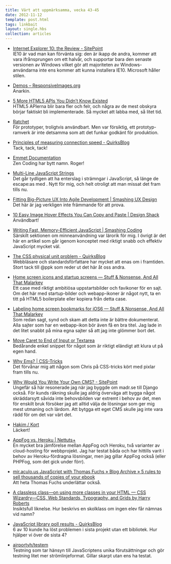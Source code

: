 ```yaml
---
title: Värt att uppmärksamma, vecka 43-45
date: 2012-11-12
template: post.html
tags: linkbait
layout: single.hbs
collection: articles
---
```

* [Internet Explorer 10: the Review - SitePoint](http://www.sitepoint.com/internet-explorer-10-review-ie10/)  
  IE10 är vad man kan förvänta sig: den är ikapp de andra, kommer att vara ifrånsprungen om ett halvår, och supportar bara den senaste versionen av Windows vilket gör att majoriteten av Windows-användarna inte ens kommer att kunna installera IE10. Microsoft håller stilen.

 * [Demos – ResponsiveImages.org](http://demos.responsiveimages.org/)  
  Anarkin.

 * [5 More HTML5 APIs You Didn’t Know Existed](http://davidwalsh.name/more-html5-apis)  
  HTML5 APIerna blir bara fler och felr, och några av de mest obskyra börjar faktiskt bli implementerade. Så mycket att labba med, så litet tid.

 * [Ratchet](http://maker.github.com/ratchet/)  
  För prototyper, troligtvis användbart. Men var försiktig, ett prototyp-ramverk är inte detsamma som att det funkar godkänt för produktion.

 * [Principles of measuring connection speed - QuirksBlog](http://www.quirksmode.org/blog/archives/2012/11/principles_of_m.html)  
  Tack, tack, tack!

 * [Emmet Documentation](http://docs.emmet.io/)  
  Zen Coding har bytt namn. Roger!

 * [Multi-Line JavaScript Strings](http://davidwalsh.name/multiline-javascript-strings)  
  Det går tydligen att ha enterslag i strämngar i JavaScript, så länge de escape:as med \. Nytt för mig, och helt otroligt att man missat det fram tills nu.

 * [Fitting Big-Picture UX Into Agile Development | Smashing UX Design](http://uxdesign.smashingmagazine.com/2012/11/06/design-spikes-fit-big-picture-ux-agile-development/)  
  Det här är jag verkligen inte främmande för att prova.

 * [10 Easy Image Hover Effects You Can Copy and Paste | Design Shack](http://designshack.net/articles/css/joshuajohnson-2/)  
  Användbart!

 * [Writing Fast, Memory-Efficient JavaScript | Smashing Coding](http://coding.smashingmagazine.com/2012/11/05/writing-fast-memory-efficient-javascript/)  
  Särskilt sektionen om minneanvändning var lärorik för mig. I övrigt är det här en artikel som går igenom konceptet med riktigt snabb och effektiv JavaScript mycket väl.

 * [The CSS physical unit problem - QuirksBlog](http://www.quirksmode.org/blog/archives/2012/11/the_css_physica.html)  
  Webbläsare och standardsförfattare har mycket att enas om i framtiden. Stort tack till @ppk som reder ut det här åt oss andra.

 * [Home screen icons and startup screens — Stuff & Nonsense, And All That Malarkey](http://stuffandnonsense.co.uk/blog/about/home-screen-icons-and-startup-screens)  
  Ett case med riktigt ambitiösa uppstartsbilder och favikoner för en sajt. Om det här med startup-bilder och webapp-ikoner är något nytt, ta en titt på HTML5 boilerplate eller kopiera från detta case.

 * [Labeling home screen bookmarks for iOS6 — Stuff & Nonsense, And All That Malarkey](http://stuffandnonsense.co.uk/blog/about/labeling-home-screen-bookmarks-for-ios6)  
  Som redan sagt, synd och skam att detta inte är bättre dokumenterat. Alla sajter som har en webapp-ikon bör även få en bra titel. Jag lade in det litet snabbt på mina egna sajter så att jag inte glömmer bort det.

 * [Move Caret to End of Input or Textarea](http://davidwalsh.name/caret-end)  
  Bedårande enkel snippet för något som är riktigt eländigt att klura ut på egen hand.

 * [Why Ems? | CSS-Tricks](http://css-tricks.com/why-ems/)  
  Det förvånar mig att någon som Chris på CSS-tricks kört med pixlar fram tills nu.

 * [Why Would You Write Your Own CMS? - SitePoint](http://www.sitepoint.com/why-would-you-write-your-own-cms/)  
  Ungefär så här resonerade jag när jag byggde om madr.se till Django också. För kunds räkning skulle jag aldrig överväga att bygga något skräddarsytt såvida inte behovsbilden var extremt i behov av det, men för enskilt bruk försöker jag att alltid välja de lösningar som ger mig mest utmaning och lärdom. Att bytgga ett eget CMS skulle jag inte vara rädd för om det var värt det.

 * [Hakim / Kort](http://hakim.se/experiments/kort)  
  Läckert!

 * [AppFog vs. Heroku | Nettuts+](http://net.tutsplus.com/articles/editorials/appfog-vs-heroku/)  
  En mycket bra jämförelse mellan AppFog och Heroku, två varianter av cloud-hosting för webbprojekt. Jag har testat båda och har hittills varit i behov av Heroku-fördragna lösningar, men jag gillar AppFog också (eller PHPFog, som det gick under förr).

 * [mir.aculo.us JavaScript with Thomas Fuchs » Blog Archive » 5 rules to sell thousands of copies of your ebook](http://mir.aculo.us/2012/10/20/5-rules-to-sell-thousands-of-copies-of-your-ebook/)  
  Att heta Thomas Fuchs underlättar också.

 * [A classless class—on using more classes in your HTML — CSS Wizardry—CSS, Web Standards, Typography, and Grids by Harry Roberts](http://csswizardry.com/2012/10/a-classless-class-on-using-more-classes-in-your-html/)  
  Insiktsfull liknelse. Hur beskrivs en skolklass om ingen elev får nämnas vid namn?

 * [JavaScript library poll results - QuirksBlog](http://www.quirksmode.org/blog/archives/2012/10/javascript_libr_1.html)  
  6 av 10 kunde ha löst problemen i sista projekt utan ett bibliotek. Hur hjälper vi över de sista 4?

 * [airportyh/testem](https://github.com/airportyh/testem)  
  Testning som tar hänsyn till JavaScriptens unika förutsättningar och gör testning litet mer strömlinjeformat. Gillar skarpt utan ens ha testat.